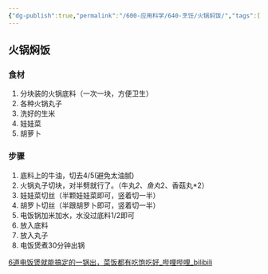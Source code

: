 ```yaml
---
{"dg-publish":true,"permalink":"/600-应用科学/640-烹饪/火锅焖饭/","tags":["生活/烹饪/焖饭"],"noteIcon":""}
---
```


## 火锅焖饭
### 食材
1. 分块装的火锅底料（一次一块，方便卫生）
2. 各种火锅丸子
3. 洗好的生米
4. 娃娃菜
5. 胡萝卜

### 步骤
1. 底料上的牛油，切去4/5(避免太油腻)
2. 火锅丸子切块，对半劈就行了。（牛丸*2、鱼丸*2、香菇丸*2）
3. 娃娃菜切丝（半颗娃娃菜即可，竖着切一半）
4. 胡罗卜切丝（半跟胡罗卜即可，竖着切一半）
5. 电饭锅加米加水，水没过底料1/2即可
6. 放入底料
7. 放入丸子
8. 电饭煲煮30分钟出锅

[6道电饭煲就能搞定的一锅出，菜饭都有吃饱吃好_哔哩哔哩_bilibili](https://www.bilibili.com/video/BV1b841127e4)